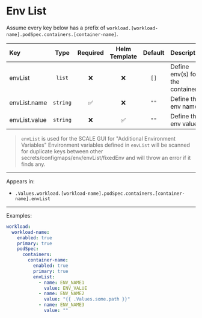 # Env List

Assume every key below has a prefix of `workload.[workload-name].podSpec.containers.[container-name]`.

| Key           |   Type   | Required | Helm Template | Default | Description                      |
| :------------ | :------: | :------: | :-----------: | :-----: | :------------------------------- |
| envList       |  `list`  |    ❌    |      ❌       |  `[]`   | Define env(s) for the container |
| envList.name  | `string` |    ✅    |      ❌       |  `""`   | Define the env name              |
| envList.value | `string` |    ❌    |      ✅       |  `""`   | Define the env value             |

> `envList` is used for the SCALE GUI for "Additional Environment Variables"
> Environment variables defined in `envList` will be scanned for duplicate keys
> between other secrets/configmaps/env/envList/fixedEnv and will throw an error if it finds any.

---

Appears in:

- `.Values.workload.[workload-name].podSpec.containers.[container-name].envList`

---

Examples:

```yaml
workload:
  workload-name:
    enabled: true
    primary: true
    podSpec:
      containers:
        container-name:
          enabled: true
          primary: true
          envList:
            - name: ENV_NAME1
              value: ENV_VALUE
            - name: ENV_NAME2
              value: "{{ .Values.some.path }}"
            - name: ENV_NAME3
              value: ""
```
